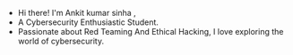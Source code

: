 - Hi there! I'm  Ankit kumar sinha ,
- A Cybersecurity Enthusiastic Student.
- Passionate about Red Teaming And Ethical Hacking, I love exploring the world of cybersecurity.


<!---
Astersec/Astersec is a ✨ special ✨ repository because its `README.md` (this file) appears on your GitHub profile.
You can click the Preview link to take a look at your changes.
--->
